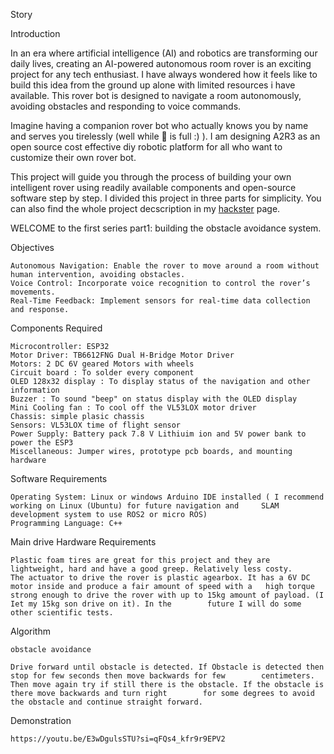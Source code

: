 Story

Introduction

In an era where artificial intelligence (AI) and robotics are transforming our daily lives, creating an AI-powered autonomous room rover is an exciting project for any tech enthusiast. I have always wondered how it feels like to build this idea from the ground up alone with limited resources i have available. This rover bot is designed to navigate a room autonomously, avoiding obstacles and responding to voice commands.

Imagine having a companion rover bot who actually knows you by name and serves you tirelessly (well while 🔋 is full :) ). I am designing A2R3 as an open source cost effective diy robotic platform for all who want to customize their own rover bot.

This project will guide you through the process of building your own intelligent rover using readily available components and open-source software step by step. I divided this project in three parts for simplicity. You can also find the whole project decscription in my <a target="_blank" href="https://www.hackster.io/mikroller/ai-autonomous-room-rover-robot-a2r3-part-2-48f5a5" >hackster</a> page.

WELCOME to the first series part1: building the obstacle avoidance system.

Objectives

    Autonomous Navigation: Enable the rover to move around a room without human intervention, avoiding obstacles.
    Voice Control: Incorporate voice recognition to control the rover’s movements.
    Real-Time Feedback: Implement sensors for real-time data collection and response.

Components Required

    Microcontroller: ESP32
    Motor Driver: TB6612FNG Dual H-Bridge Motor Driver
    Motors: 2 DC 6V geared Motors with wheels
    Circuit board : To solder every component
    OLED 128x32 display : To display status of the navigation and other information
    Buzzer : To sound "beep" on status display with the OLED display
    Mini Cooling fan : To cool off the VL53LOX motor driver
    Chassis: simple plasic chassis
    Sensors: VL53LOX time of flight sensor
    Power Supply: Battery pack 7.8 V Lithiuim ion and 5V power bank to power the ESP3
    Miscellaneous: Jumper wires, prototype pcb boards, and mounting hardware

Software Requirements

    Operating System: Linux or windows Arduino IDE installed ( I recommend working on Linux (Ubuntu) for future navigation and     SLAM development system to use ROS2 or micro ROS)
    Programming Language: C++

Main drive Hardware Requirements

    Plastic foam tires are great for this project and they are lightweight, hard and have a good greep. Relatively less costy.
    The actuator to drive the rover is plastic agearbox. It has a 6V DC motor inside and produce a fair amount of speed with a   high torque strong enough to drive the rover with up to 15kg amount of payload. (I Iet my 15kg son drive on it). In the        future I will do some other scientific tests.

Algorithm

    obstacle avoidance

    Drive forward until obstacle is detected. If Obstacle is detected then stop for few seconds then move backwards for few        centimeters. Then move again try if still there is the obstacle. If the obstacle is there move backwards and turn right        for some degrees to avoid the obstacle and continue straight forward.

Demonstration
    
    https://youtu.be/E3wDgulsSTU?si=qFQs4_kfr9r9EPV2
